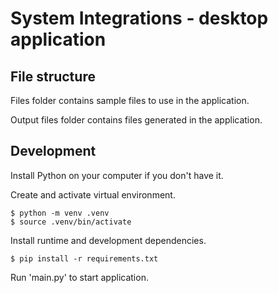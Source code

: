 # System Integrations - desktop application

## File structure

Files folder contains sample files to use in the application.

Output files folder contains files generated in the application.

## Development

Install Python on your computer if you don't have it.

Create and activate virtual environment.

```shell
$ python -m venv .venv
$ source .venv/bin/activate
```

Install runtime and development dependencies.

```shell
$ pip install -r requirements.txt
```

Run 'main.py' to start application.